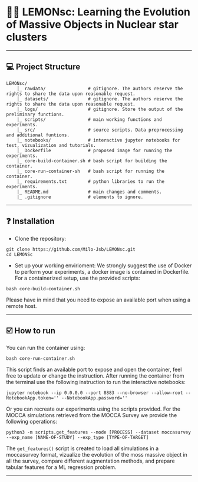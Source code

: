 # :lemon::dizzy: **LEMONsc: Learning the Evolution of Massive Objects in Nuclear star clusters**

---
## :computer: **Project Structure**
```
LEMONsc/
    │_ rawdata/                # gitignore. The authors reserve the rights to share the data upon reasonable request.
    │_ datasets/               # gitignore. The authors reserve the rights to share the data upon reasonable request.
    |_ logs/                   # gitignore. Store the output of the preliminary functions.
    |_ scripts/                # main working functions and experiments.
    │_ src/                    # source scripts. Data preprocessing and additional funtions.
    │_ notebooks/              # interactive jupyter notebooks for test, vizualization and tutorials.
    │_ Dockerfile              # proposed image for running the experiments.
    │_ core-build-container.sh # bash script for building the container.
    │_ core-run-container-sh   # bash script for running the container.
    │_ requirements.txt        # python libraries to run the experiments.
    |_ README.md               # main changes and comments.
    |_ .gitignore              # elements to ignore.
```
---

## :question: **Installation**
 - Clone the repository:
```
git clone https://github.com/Milo-Jsb/LEMONsc.git
cd LEMONSc
```

- Set up your working envirioment:
We strongly suggest the use of Docker to perform your experiments, a docker image is contained in Dockerfile. For a containerized setup, use the provided scripts:
```
bash core-build-container.sh
```
Please have in mind that you need to expose an available port when using a remote host.

---
## :ballot_box_with_check: **How to run**

You can run the container using:
```
bash core-run-container.sh
```

This script finds an available port to expose and open the container, feel free to update or change the instruction. After running the container from the terminal use the following instruction to run the interactive notebooks:

```
jupyter notebook --ip 0.0.0.0 --port 8883 --no-browser --allow-root --NotebookApp.token='' --NotebookApp.password=''
```

Or you can recreate our experiments using the scripts provided. For the MOCCA simulations retrieved from the MOCCA Survey we provide the following operations:

```
python3 -m scripts.get_features --mode [PROCESS] --dataset moccasurvey --exp_name [NAME-OF-STUDY] --exp_type [TYPE-OF-TARGET]
```
The  ```get_features()``` script is created to load all simulations in a moccasurvey format, vizualize the evolution of the moss massive object in all the survey, compare different augmentation methods, and prepare tabular features for a ML regression problem.

---
